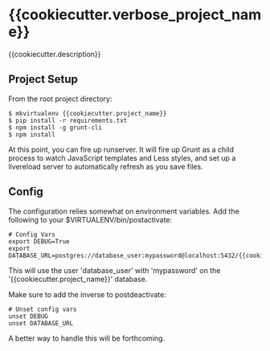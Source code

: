 # {{cookiecutter.verbose_project_name}}

{{cookiecutter.description}}

Project Setup
-------------

From the root project directory:

    $ mkvirtualenv {{cookiecutter.project_name}}
    $ pip install -r requirements.txt
    $ npm install -g grunt-cli
    $ npm install

At this point, you can fire up runserver. It will fire up Grunt as a child
process to watch JavaScript templates and Less styles, and set up a livereload
server to automatically refresh as you save files.

Config
------

The configuration relies somewhat on environment variables. Add the following
to your $VIRTUALENV/bin/postactivate:

    # Config Vars
    export DEBUG=True
    export DATABASE_URL=postgres://database_user:mypassword@localhost:5432/{{cookiecutter.project_name}}

This will use the user 'database_user' with 'mypassword' on the '{{cookiecutter.project_name}}' database.

Make sure to add the inverse to postdeactivate:

    # Unset config vars
    unset DEBUG
    unset DATABASE_URL

A better way to handle this will be forthcoming.
